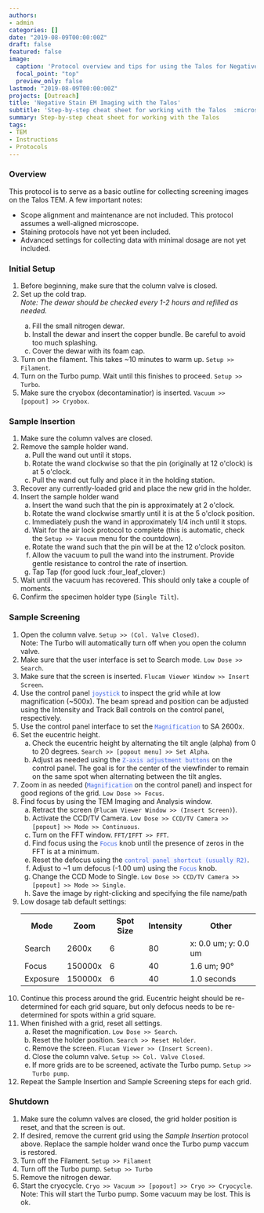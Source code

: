 ```yaml
---
authors:
- admin
categories: []
date: "2019-08-09T00:00:00Z"
draft: false
featured: false
image:
  caption: 'Protocol overview and tips for using the Talos for Negative Stain EM'
  focal_point: "top"
  preview_only: false
lastmod: "2019-08-09T00:00:00Z"
projects: [Outreach]
title: 'Negative Stain EM Imaging with the Talos'
subtitle: 'Step-by-step cheat sheet for working with the Talos  :microscope:'
summary: Step-by-step cheat sheet for working with the Talos
tags:
- TEM
- Instructions
- Protocols
---
```



### Overview
This protocol is to serve as a basic outline for collecting screening images on the Talos TEM.
A few important notes:
<ul>
	<li>Scope alignment and maintenance are not included.  This protocol assumes a well-aligned microscope.</li>
	<li>Staining protocols have not yet been included.</li>
	<li>Advanced settings for collecting data with minimal dosage are not yet included.</li>
</ul>

### Initial Setup
<ol>
	<li>Before beginning, make sure that the column valve is closed.</li>
	<li>Set up the cold trap.<br><i>Note:  The dewar should be checked every 1-2 hours and refilled as needed.</i></li>
		<ol type="a">
			<li>Fill the small nitrogen dewar.</li>
			<li>Install the dewar and insert the copper bundle.  Be careful to avoid too much splashing.</li>
			<li>Cover the dewar with its foam cap.</li>
		</ol>
	<li>Turn on the filament. This takes ~10 minutes to warm up.  <code>Setup >> Filament</code>.</li>
	<li>Turn on the Turbo pump.  Wait until this finishes to proceed.  <code>Setup >> Turbo</code>.</li>
	<li>Make sure the cryobox (decontaminatior) is inserted.  <code>Vacuum >> [popout] >> Cryobox</code>.</li>
</ol>

### Sample Insertion
<ol>
	<li>Make sure the column valves are closed.</li>
	<li>Remove the sample holder wand.
		<ol type="a">
			<li>Pull the wand out until it stops.</li>
			<li>Rotate the wand clockwise so that the pin (originally at 12 o'clock) is at 5 o'clock.</li>
			<li>Pull the wand out fully and place it in the holding station.</li>
		</ol>
	</li>
	<li>Recover any currently-loaded grid and place the new grid in the holder.</li>
	<li>Insert the sample holder wand
		<ol type="a">
			<li>Insert the wand such that the pin is approximately at 2 o'clock.</li>
			<li>Rotate the wand clockwise smartly until it is at the 5 o'clock position.</li>
			<li>Immediately push the wand in approximately 1/4 inch until it stops.</li>
			<li>Wait for the air lock protocol to complete (this is automatic, check the <code>Setup >> Vacuum</code> menu for the countdown).</li>
			<li>Rotate the wand such that the pin will be at the 12 o'clock positon.</li>
			<li>Allow the vacuum to pull the wand into the instrument.  Provide gentle resistance to control the rate of insertion.</li>
			<li>Tap Tap (for good luck :four_leaf_clover:)</li>
		</ol>
	</li>
	<li>Wait until the vacuum has recovered.  This should only take a couple of moments.</li>
	<li>Confirm the specimen holder type (<code>Single Tilt</code>).</li>
</ol>

### Sample Screening
<ol>
	<li>Open the column valve.  <code>Setup >> (Col. Valve Closed)</code>.<br>
	Note:  The Turbo will automatically turn off when you open the column valve.</li>
	<li>Make sure that the user interface is set to Search mode.  <code>Low Dose >> Search</code>.</li>
	<li>Make sure that the screen is inserted.  <code>Flucam Viewer Window >> Insert Screen</code>.</li>
	<li>Use the control panel <code style='color:royalblue;background-color:#F6F6FF'>joystick</code> to inspect the grid while at low magnification (~500x).  The beam spread and position can be adjusted using the Intensity and Track Ball controls on the control panel, respectively.</li>
	<li>Use the control panel interface to set the <code style='color:royalblue;background-color:#F6F6FF'>Magnification</code> to SA 2600x.</li>
	<li>Set the eucentric height.
		<ol type="a">
			<li>Check the eucentric height by alternating the tilt angle (alpha) from 0 to 20 degrees.  <code>Search >> [popout menu] >> Set Alpha</code>.</li>
			<li>Adjust as needed using the <code style='color:royalblue;background-color:#F6F6FF'>Z-axis adjustment buttons</code> on the control panel.  The goal is for the center of the viewfinder to remain on the same spot when alternating between the tilt angles.</li>
		</ol>
	<li>Zoom in as needed (<code style='color:royalblue;background-color:#F6F6FF'>Magnification</code> on the control panel) and inspect for good regions of the grid.  <code>Low Dose >> Focus</code>.</li>
	<li>Find focus by using the TEM Imaging and Analysis window.
		<ol type="a">
			<li>Retract the screen (<code>Flucam Viewer Window >> (Insert Screen)</code>).</li>
			<li>Activate the CCD/TV Camera.  <code>Low Dose >> CCD/TV Camera >> [popout] >> Mode >> Continuous</code>.</li>
			<li>Turn on the FFT window.  <code>FFT/IFFT >> FFT</code>.</li>
			<li>Find focus using the <code style='color:royalblue;background-color:#F6F6FF'>Focus</code> knob until the presence of zeros in the FFT is at a minimum.</li>
			<li>Reset the defocus using the <code style='color:royalblue;background-color:#F6F6FF'>control panel shortcut (usually R2)</code>.</li>
			<li>Adjust to ~1 um defocus (-1.00 um) using the <code style='color:royalblue;background-color:#F6F6FF'>Focus</code> knob.</li>
			<li>Change the CCD Mode to Single.  <code>Low Dose >> CCD/TV Camera >> [popout] >> Mode >> Single</code>.</li>
			<li>Save the image by right-clicking and specifying the file name/path</li>
		</ol>
	<li>Low dosage tab default settings:
		<table>
			<tr><th>Mode</th>		<th>Zoom</th>		<th>Spot Size</th>	<th>Intensity</th>		<th>Other</th></tr>
			<tr><td>Search</td>		<td>2600x</td>		<td>6</td>			<td>80</td>				<td>x: 0.0 um; y: 0.0 um</td></tr>
			<tr><td>Focus</td>		<td>150000x</td>	<td>6</td>			<td>40</td>				<td>1.6 um; 90&deg;</td></tr>
			<tr><td>Exposure</td>	<td>150000x</td>	<td>6</td>			<td>40</td>				<td>1.0 seconds</td></tr>
		</table>
	</li>
	<li>Continue this process around the grid.  Eucentric height should be re-determined for each grid square, but only defocus needs to be re-determined for spots within a grid square.</li>
	<li>When finished with a grid, reset all settings.
		<ol type="a">
			<li>Reset the magnification.  <code>Low Dose >> Search</code>.</li>
			<li>Reset the holder position.  <code>Search >> Reset Holder</code>.</li>
			<li>Remove the screen.  <code>Flucam Viewer >> (Insert Screen)</code>.</li>
			<li>Close the column valve.  <code>Setup >> Col. Valve Closed</code>.</li>
			<li>If more grids are to be screened, activate the Turbo pump.  <code>Setup >> Turbo pump</code>.</li>
		</ol>
	<li>Repeat the Sample Insertion and Sample Screening steps for each grid.</li>
</ol>

### Shutdown
<ol>
	<li>Make sure the column valves are closed, the grid holder position is reset, and that the screen is out.</li>
	<li>If desired, remove the current grid using the <i>Sample Insertion</i> protocol above.  Replace the sample holder wand once the Turbo pump vaccum is restored.</li>
	<li>Turn off the Filament.  <code>Setup >> Filament</code></li>
	<li>Turn off the Turbo pump.  <code>Setup >> Turbo</code></li>
	<li>Remove the nitrogen dewar.</li>
	<li>Start the cryocycle.  <code>Cryo >> Vacuum >> [popout] >> Cryo >> Cryocycle</code>.<br>
		Note:  This will start the Turbo pump.  Some vacuum may be lost.  This is ok.
	</li>
</ol>